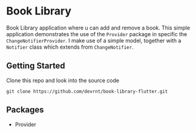 # Book Library

Book Library application where u can add and remove a book.
This simple application demonstrates the use of the `Provider` package in specific the `ChangeNotifierProvider`.
I make use of a simple model, together with a `Notifier` class which extends from `ChangeNotifier`.

## Getting Started

Clone this repo and look into the source code
```
git clone https://github.com/devrnt/book-library-flutter.git
```
## Packages
* Provider